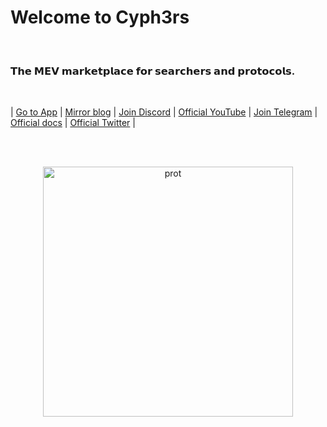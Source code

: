 
# Welcome to Cyph3rs

<br>

### 𝗧𝗵𝗲 𝗠𝗘𝗩 𝗺𝗮𝗿𝗸𝗲𝘁𝗽𝗹𝗮𝗰𝗲 𝗳𝗼𝗿 𝘀𝗲𝗮𝗿𝗰𝗵𝗲𝗿𝘀 𝗮𝗻𝗱 𝗽𝗿𝗼𝘁𝗼𝗰𝗼𝗹𝘀.


<br>

| [Go to App](https://www.cyph3rs.xyz/)   |   [Mirror blog](https://mirror.xyz/wearecyph3rs.eth)   |  [Join Discord](https://discord.com/invite/WUzhur787m)   | [Official YouTube](https://www.youtube.com/@cyph3rs) | [Join Telegram](https://t.me/searchers_market)
| [Official docs](https://docs.cyph3rs.xyz/)  |  [Official Twitter](https://twitter.com/withCyph3rs)  |

<br><br>

<p align="center">
<img width="400" alt="prot" src="https://user-images.githubusercontent.com/1130416/207964289-23629a46-f8a9-4164-b0de-72f996214b71.png">
</p>
    
   
